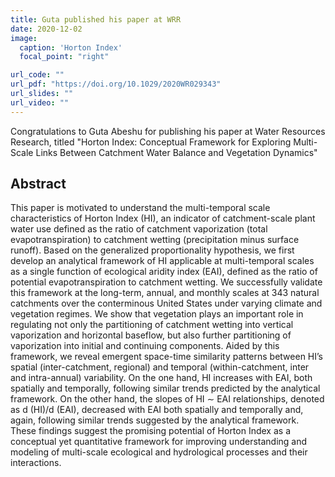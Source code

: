 ```yaml
---
title: Guta published his paper at WRR
date: 2020-12-02
image:
  caption: 'Horton Index'
  focal_point: "right"

url_code: ""
url_pdf: "https://doi.org/10.1029/2020WR029343"
url_slides: ""
url_video: ""
---
```


Congratulations to Guta Abeshu for publishing his paper at Water Resources Research, titled "Horton Index: Conceptual Framework for Exploring Multi-Scale Links Between Catchment Water Balance and Vegetation Dynamics"

## Abstract

This paper is motivated to understand the multi-temporal scale characteristics of Horton Index (HI), an indicator of catchment-scale plant water use defined as the ratio of catchment vaporization (total evapotranspiration) to catchment wetting (precipitation minus surface runoff). Based on the generalized proportionality hypothesis, we first develop an analytical framework of HI applicable at multi-temporal scales as a single function of ecological aridity index (EAI), defined as the ratio of potential evapotranspiration to catchment wetting. We successfully validate this framework at the long-term, annual, and monthly scales at 343 natural catchments over the conterminous United States under varying climate and vegetation regimes. We show that vegetation plays an important role in regulating not only the partitioning of catchment wetting into vertical vaporization and horizontal baseflow, but also further partitioning of vaporization into initial and continuing components. Aided by this framework, we reveal emergent space-time similarity patterns between HI’s spatial (inter-catchment, regional) and temporal (within-catchment, inter and intra-annual) variability. On the one hand, HI increases with EAI, both spatially and temporally, following similar trends predicted by the analytical framework. On the other hand, the slopes of HI ∼ EAI relationships, denoted as d (HI)/d (EAI), decreased with EAI both spatially and temporally and, again, following similar trends suggested by the analytical framework. These findings suggest the promising potential of Horton Index as a conceptual yet quantitative framework for improving understanding and modeling of multi-scale ecological and hydrological processes and their interactions.
